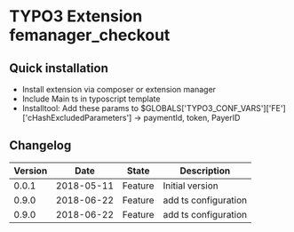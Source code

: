 # TYPO3 Extension femanager_checkout


## Quick installation

* Install extension via composer or extension manager
* Include Main ts in typoscript template
* Installtool: Add these params to $GLOBALS['TYPO3_CONF_VARS']['FE']['cHashExcludedParameters'] -> paymentId, token, PayerID



## Changelog

| Version    | Date       | State        | Description                                                                                                                |
| ---------- | ---------- | ------------ | -------------------------------------------------------------------------------------------------------------------------- |
| 0.0.1      | 2018-05-11 | Feature      | Initial version |
| 0.9.0      | 2018-06-22 | Feature       | add ts configuration |
| 0.9.0      | 2018-06-22 | Feature       | add ts configuration |
